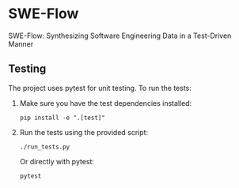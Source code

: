 # SWE-Flow

SWE-Flow: Synthesizing Software Engineering Data in a Test-Driven Manner

## Testing

The project uses pytest for unit testing. To run the tests:

1. Make sure you have the test dependencies installed:
   ```
   pip install -e ".[test]"
   ```

2. Run the tests using the provided script:
   ```
   ./run_tests.py
   ```

   Or directly with pytest:
   ```
   pytest
   ```